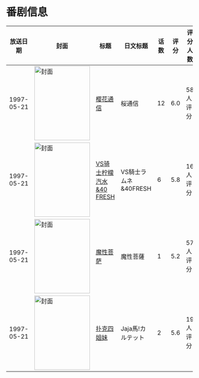 # 番剧信息

|放送日期|封面|标题|日文标题|话数|评分|评分人数|
|---|---|---|---|---|---|---|
|1997-05-21|<img src="//lain.bgm.tv/pic/cover/c/8c/97/22192_9N5n9.jpg" alt="封面" style="width:150px;height:200px;object-fit:cover;">|[樱花通信](https://bangumi.tv/subject/22192)|桜通信|12|6.0|58人评分|
|1997-05-21|<img src="//lain.bgm.tv/pic/cover/c/f7/2f/37253_3U9z9.jpg" alt="封面" style="width:150px;height:200px;object-fit:cover;">|[VS骑士柠檬汽水&40 FRESH](https://bangumi.tv/subject/37253)|VS騎士ラムネ&40FRESH|6|5.8|16人评分|
|1997-05-21|<img src="//lain.bgm.tv/pic/cover/c/aa/9e/73447_veWd1.jpg" alt="封面" style="width:150px;height:200px;object-fit:cover;">|[魔性菩萨](https://bangumi.tv/subject/73447)|魔性菩薩|1|5.2|57人评分|
|1997-05-21|<img src="//lain.bgm.tv/pic/cover/c/c4/08/79964_zJO2b.jpg" alt="封面" style="width:150px;height:200px;object-fit:cover;">|[扑克四姐妹](https://bangumi.tv/subject/79964)|Jaja馬!カルテット|2|5.6|19人评分|
